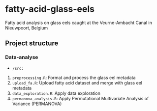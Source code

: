# fatty-acid-glass-eels
Fatty acid analysis on glass eels caught at the Veurne-Ambacht Canal in Nieuwpoort, Belgium


## Project structure

### Data-analyse

* `/src:`

1. `preprocessing.R`: Format and process the glass eel metadata
2. `upload_fa.R`: Upload fatty acid dataset and merge with glass eel metadata
3. `data_exploration.R`: Apply data exploration
4. `permanova_analysis.R`: Apply Permutational Multivariate Analysis of Variance (PERMANOVA)